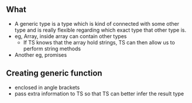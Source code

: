 ## What

- A generic type is a type which is kind of connected with some other type and is really flexible regarding which exact type that other type is.
- eg, Array, inside array can contain other types
  - If TS knows that the array hold strings, TS can then allow us to perform string methods
- Another eg, promises

## Creating generic function

- enclosed in angle brackets
- pass extra information to TS so that TS can better infer the result type